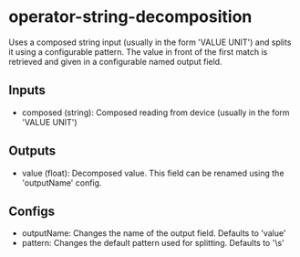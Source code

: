 # operator-string-decomposition

  Uses a composed string input (usually in the form 'VALUE UNIT') and splits it using a configurable pattern.
  The value in front of the first match is retrieved and given in a configurable named output field.

## Inputs

* composed (string): Composed reading from device (usually in the form 'VALUE UNIT')


## Outputs

* value (float): Decomposed value. This field can be renamed using the 'outputName' config.

## Configs
* outputName: Changes the name of the output field. Defaults to 'value'
* pattern: Changes the default pattern used for splitting. Defaults to '\s'
